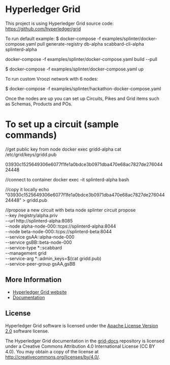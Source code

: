 # Hyperledger Grid
This project is using Hyperledger Grid source code: https://github.com/hyperledger/grid

To run default example:
$ docker-compose -f examples/splinter/docker-compose.yaml pull generate-registry db-alpha scabbard-cli-alpha splinterd-alpha

docker-compose -f examples/splinter/docker-compose.yaml build --pull

$ docker-compose -f examples/splinter/docker-compose.yaml up

To run custom Vroozi network with 6 nodes:

$ docker-compose -f examples/splinter/hackathon-docker-compose.yaml

Once the nodes are up you can set up Circuits, Pikes and Grid items such as Schemas, Products and POs. 

# To set up a circuit (sample commands)

//get public key from node
docker exec gridd-alpha cat /etc/grid/keys/gridd.pub

03930c1525649306e6077f1fe1a0bdce3b0971dba470e68ac7827de27604424448

//connect to container
docker exec -it splinterd-alpha bash

//copy it locally
echo "03930c1525649306e6077f1fe1a0bdce3b0971dba470e68ac7827de27604424448" > gridd.pub

//propose a new circuit with beta node
splinter circuit propose \
   --key /registry/alpha.priv \
   --url http://splinterd-alpha:8085  \
   --node alpha-node-000::tcps://splinterd-alpha:8044 \
   --node beta-node-000::tcps://splinterd-beta:8044 \
   --service gsAA::alpha-node-000 \
   --service gsBB::beta-node-000 \
   --service-type *::scabbard \
   --management grid \
   --service-arg *::admin_keys=$(cat gridd.pub) \
   --service-peer-group gsAA,gsBB


## More Information

- [Hyperledger Grid website](https://grid.hyperledger.org)
- [Documentation](https://grid.hyperledger.org/docs/)



## License

Hyperledger Grid software is licensed under the [Apache License Version
2.0](LICENSE) software license.

The Hyperledger Grid documentation in the
[grid-docs](https://github.com/hyperledger/grid-docs) repository is licensed
under a Creative Commons Attribution 4.0 International License (CC BY 4.0).
You may obtain a copy of the license at
<http://creativecommons.org/licenses/by/4.0/>.

